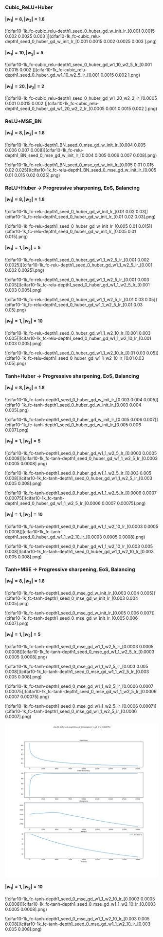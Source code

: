 ### Cubic_ReLU+Huber

#### $|w_1|\approx 8, |w_2|\approx 1.8$

![cifar10-1k_fc-cubic_relu-depth1_seed_0_huber_gd_w_init_lr_[0.001  0.0015 0.002  0.0025 0.003 ]](cifar10-1k_fc-cubic_relu-depth1_seed_0_huber_gd_w_init_lr_[0.001  0.0015 0.002  0.0025 0.003 ].png)

#### $|w_1|=10, |w_2|=5$

![cifar10-1k_fc-cubic_relu-depth1_seed_0_huber_gd_w1_10_w2_5_lr_[0.001  0.0015 0.002 ]](cifar10-1k_fc-cubic_relu-depth1_seed_0_huber_gd_w1_10_w2_5_lr_[0.001  0.0015 0.002 ].png)

#### $|w_1|=20, |w_2|=2$

![cifar10-1k_fc-cubic_relu-depth1_seed_0_huber_gd_w1_20_w2_2_lr_[0.0005 0.001  0.0015 0.002 ]](cifar10-1k_fc-cubic_relu-depth1_seed_0_huber_gd_w1_20_w2_2_lr_[0.0005 0.001  0.0015 0.002 ].png)

### ReLU+MSE_BN

#### $|w_1|\approx 8, |w_2|\approx 1.8$

![cifar10-1k_fc-relu-depth1_BN_seed_0_mse_gd_w_init_lr_[0.004 0.005 0.006 0.007 0.008]](cifar10-1k_fc-relu-depth1_BN_seed_0_mse_gd_w_init_lr_[0.004 0.005 0.006 0.007 0.008].png)

![cifar10-1k_fc-relu-depth1_BN_seed_0_mse_gd_w_init_lr_[0.005 0.01  0.015 0.02  0.025]](cifar10-1k_fc-relu-depth1_BN_seed_0_mse_gd_w_init_lr_[0.005 0.01  0.015 0.02  0.025].png)

### ReLU+Huber -> Progressive sharpening, EoS, Balancing 

#### $|w_1|\approx 8, |w_2|\approx 1.8$

![cifar10-1k_fc-relu-depth1_seed_0_huber_gd_w_init_lr_[0.01 0.02 0.03]](cifar10-1k_fc-relu-depth1_seed_0_huber_gd_w_init_lr_[0.01 0.02 0.03].png)

![cifar10-1k_fc-relu-depth1_seed_0_huber_gd_w_init_lr_[0.005 0.01  0.015]](cifar10-1k_fc-relu-depth1_seed_0_huber_gd_w_init_lr_[0.005 0.01  0.015].png)

#### $|w_1|=1, |w_2|=5$

![cifar10-1k_fc-relu-depth1_seed_0_huber_gd_w1_1_w2_5_lr_[0.001  0.002  0.0025]](cifar10-1k_fc-relu-depth1_seed_0_huber_gd_w1_1_w2_5_lr_[0.001  0.002  0.0025].png)

![cifar10-1k_fc-relu-depth1_seed_0_huber_gd_w1_1_w2_5_lr_[0.001 0.003 0.005]](cifar10-1k_fc-relu-depth1_seed_0_huber_gd_w1_1_w2_5_lr_[0.001 0.003 0.005].png)

![cifar10-1k_fc-relu-depth1_seed_0_huber_gd_w1_1_w2_5_lr_[0.01 0.03 0.05]](cifar10-1k_fc-relu-depth1_seed_0_huber_gd_w1_1_w2_5_lr_[0.01 0.03 0.05].png)

#### $|w_1|=1, |w_2|=10$

![cifar10-1k_fc-relu-depth1_seed_0_huber_gd_w1_1_w2_10_lr_[0.001 0.003 0.005]](cifar10-1k_fc-relu-depth1_seed_0_huber_gd_w1_1_w2_10_lr_[0.001 0.003 0.005].png)

![cifar10-1k_fc-relu-depth1_seed_0_huber_gd_w1_1_w2_10_lr_[0.01 0.03 0.05]](cifar10-1k_fc-relu-depth1_seed_0_huber_gd_w1_1_w2_10_lr_[0.01 0.03 0.05].png)

### Tanh+Huber -> Progressive sharpening, EoS, Balancing

#### $|w_1|\approx 8, |w_2|\approx 1.8$

![cifar10-1k_fc-tanh-depth1_seed_0_huber_gd_w_init_lr_[0.003 0.004 0.005]](cifar10-1k_fc-tanh-depth1_seed_0_huber_gd_w_init_lr_[0.003 0.004 0.005].png)

![cifar10-1k_fc-tanh-depth1_seed_0_huber_gd_w_init_lr_[0.005 0.006 0.007]](cifar10-1k_fc-tanh-depth1_seed_0_huber_gd_w_init_lr_[0.005 0.006 0.007].png)

#### $|w_1|=1, |w_2|=5$

![cifar10-1k_fc-tanh-depth1_seed_0_huber_gd_w1_1_w2_5_lr_[0.0003 0.0005 0.0008]](cifar10-1k_fc-tanh-depth1_seed_0_huber_gd_w1_1_w2_5_lr_[0.0003 0.0005 0.0008].png)

![cifar10-1k_fc-tanh-depth1_seed_0_huber_gd_w1_1_w2_5_lr_[0.003 0.005 0.008]](cifar10-1k_fc-tanh-depth1_seed_0_huber_gd_w1_1_w2_5_lr_[0.003 0.005 0.008].png)

![cifar10-1k_fc-tanh-depth1_seed_0_huber_gd_w1_1_w2_5_lr_[0.0006  0.0007  0.00075]](cifar10-1k_fc-tanh-depth1_seed_0_huber_gd_w1_1_w2_5_lr_[0.0006  0.0007  0.00075].png)

#### $|w_1|=1, |w_2|=10$

![cifar10-1k_fc-tanh-depth1_seed_0_huber_gd_w1_1_w2_10_lr_[0.0003 0.0005 0.0008]](cifar10-1k_fc-tanh-depth1_seed_0_huber_gd_w1_1_w2_10_lr_[0.0003 0.0005 0.0008].png)

![cifar10-1k_fc-tanh-depth1_seed_0_huber_gd_w1_1_w2_10_lr_[0.003 0.005 0.008]](cifar10-1k_fc-tanh-depth1_seed_0_huber_gd_w1_1_w2_10_lr_[0.003 0.005 0.008].png)

### Tanh+MSE -> Progressive sharpening, EoS, Balancing

#### $|w_1|\approx 8, |w_2|\approx 1.8$

![cifar10-1k_fc-tanh-depth1_seed_0_mse_gd_w_init_lr_[0.003 0.004 0.005]](cifar10-1k_fc-tanh-depth1_seed_0_mse_gd_w_init_lr_[0.003 0.004 0.005].png)

![cifar10-1k_fc-tanh-depth1_seed_0_mse_gd_w_init_lr_[0.005 0.006 0.007]](cifar10-1k_fc-tanh-depth1_seed_0_mse_gd_w_init_lr_[0.005 0.006 0.007].png)

#### $|w_1|=1, |w_2|=5$

![cifar10-1k_fc-tanh-depth1_seed_0_mse_gd_w1_1_w2_5_lr_[0.0003 0.0005 0.0008]](cifar10-1k_fc-tanh-depth1_seed_0_mse_gd_w1_1_w2_5_lr_[0.0003 0.0005 0.0008].png)

![cifar10-1k_fc-tanh-depth1_seed_0_mse_gd_w1_1_w2_5_lr_[0.003 0.005 0.008]](cifar10-1k_fc-tanh-depth1_seed_0_mse_gd_w1_1_w2_5_lr_[0.003 0.005 0.008].png)

![cifar10-1k_fc-tanh-depth1_seed_0_mse_gd_w1_1_w2_5_lr_[0.0006  0.0007  0.00075]](cifar10-1k_fc-tanh-depth1_seed_0_mse_gd_w1_1_w2_5_lr_[0.0006  0.0007  0.00075].png)

![cifar10-1k_fc-tanh-depth1_seed_0_mse_gd_w1_1_w2_5_lr_[0.0006 0.0007]](cifar10-1k_fc-tanh-depth1_seed_0_mse_gd_w1_1_w2_5_lr_[0.0006 0.0007].png)

![cifar10-1k_fc-tanh-depth1_seed_0_mse_gd_w1_1_w2_5_lr_[0.00075]](cifar10-1k_fc-tanh-depth1_seed_0_mse_gd_w1_1_w2_5_lr_[0.00075].png)

#### $|w_1|=1, |w_2|=10$

![cifar10-1k_fc-tanh-depth1_seed_0_mse_gd_w1_1_w2_10_lr_[0.0003 0.0005 0.0008]](cifar10-1k_fc-tanh-depth1_seed_0_mse_gd_w1_1_w2_10_lr_[0.0003 0.0005 0.0008].png)

![cifar10-1k_fc-tanh-depth1_seed_0_mse_gd_w1_1_w2_10_lr_[0.003 0.005 0.008]](cifar10-1k_fc-tanh-depth1_seed_0_mse_gd_w1_1_w2_10_lr_[0.003 0.005 0.008].png)